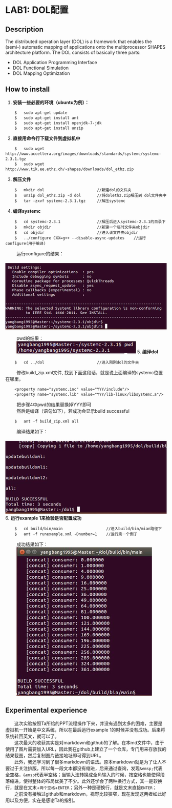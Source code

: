 # LAB1: DOL配置
## Description
The distributed operation layer (DOL) is a framework that enables the (semi-) automatic mapping of applications onto the multiprocessor SHAPES architecture platform. The DOL consists of basically three parts:
- DOL Application Programming Interface
- DOL Functional Simulation
- DOL Mapping Optimization
## How to install
1. **安装一些必要的环境（ubuntu为例）：**
```
    $	sudo apt-get update
    $	sudo apt-get install ant
    $ 	sudo apt-get install openjdk-7-jdk
    $	sudo apt-get install unzip
```
2. **直接用命令行下载文件到虚拟机中**
```
    $   sudo wget http://www.accellera.org/images/downloads/standards/systemc/systemc-2.3.1.tgz
    $   sudo wget http://www.tik.ee.ethz.ch/~shapes/downloads/dol_ethz.zip
```
3. **解压文件**
```
    $	mkdir dol                       //新建dol的文件夹
    $	unzip dol_ethz.zip -d dol       //将dolethz.zip解压到 dol文件夹中
    $	tar -zxvf systemc-2.3.1.tgz     //解压systemc
```
4. **编译systemc**
```
    $	cd systemc-2.3.1                //解压后进入systemc-2.3.1的目录下
    $	mkdir objdir                    //新建一个临时文件夹objdir
    $	cd objdir                       //进入该文件夹objdir
    $	../configure CXX=g++ --disable-async-updates    //运行configure(用于编译)
```
&ensp;　　运行configure的结果：  
&ensp;　　![](https://github.com/ybCliff/Screenshot/blob/master/configure_result.jpg?raw=true)

&ensp;　　pwd的结果：  
&ensp;　　![](https://github.com/ybCliff/Screenshot/blob/master/pwd_result.png?raw=true)
5. **编译dol**
```
    $	cd ../dol                       //进入刚刚dol的文件夹
```


&ensp;　　修改build_zip.xml文件, 找到下面这段话，就是说上面编译的systemc位置在哪里，
```    
    <property name="systemc.inc" value="YYY/include"/>
    <property name="systemc.lib" value="YYY/lib-linux/libsystemc.a"/>
```
&ensp;　　把步骤4中pwd的结果替换掉YYY即可  
&ensp;　　然后是编译（语句如下），若成功会显示build successful
```
    $	ant -f build_zip.xml all
```
&ensp;　　编译结果如下：  
&ensp;　　![](https://github.com/ybCliff/Screenshot/blob/master/build_successful.jpg?raw=true)
6. **运行example 1来检验是否配置成功**
```
    $	cd build/bin/main                   //进入build/bin/mian路径下
    $	ant -f runexample.xml -Dnumber=1    //运行第一个例子
```
&ensp;　　成功结果如下：  
&ensp;　　![](https://github.com/ybCliff/Screenshot/blob/master/example_result.jpg?raw=true)
## Experimental experience
&emsp;　这次实验按照Ta所给的PPT流程操作下来，并没有遇到太多的困难，主要是虚拟机一开始是中文系统，所以在最后运行example 1的时候并没有成功。后来将系统转回英文，就可以了。  
&emsp;　这次最大的收获其实是对markdown和github的了解。在本md文件中，由于使用了图片需要加入URL，因此我在github上建立了一个仓库，专门用来存放我的结果截图，然后复制图片链接地址即可得到URL。  
&emsp;　此外，我还学习到了很多markdown的语法。原本markdown就是为了让人不要过于关注排版，所以每一段文本都没有缩进，后来通过查询，发现`&emsp;`代表全空格，`&ensp`代表半空格；当输入法转换成全角输入的时候，按空格也能使得段落缩进，使得整体的布局优美了不少。此外还学会了两种换行方式，其一是软换行，就是在文末+`两个空格`+`ENTER`；另外一种是硬换行，就是文末直接`ENTER`；  
&emsp;　之前没有接触过github和markdown，视野比较狭窄，现在发现这两者如此好用以及方便，实在是感谢Ta的指引。
